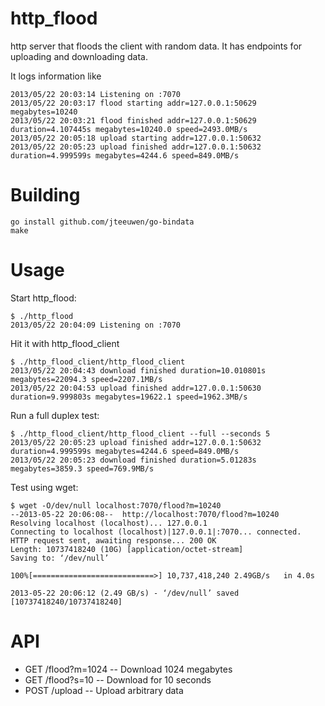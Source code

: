 http_flood
==========

http server that floods the client with random data. It has endpoints for uploading and downloading data.

It logs information like

    2013/05/22 20:03:14 Listening on :7070
    2013/05/22 20:03:17 flood starting addr=127.0.0.1:50629 megabytes=10240
    2013/05/22 20:03:21 flood finished addr=127.0.0.1:50629 duration=4.107445s megabytes=10240.0 speed=2493.0MB/s
    2013/05/22 20:05:18 upload starting addr=127.0.0.1:50632
    2013/05/22 20:05:23 upload finished addr=127.0.0.1:50632 duration=4.999599s megabytes=4244.6 speed=849.0MB/s

Building
========

    go install github.com/jteeuwen/go-bindata
    make

Usage
=====

Start http_flood:

    $ ./http_flood
    2013/05/22 20:04:09 Listening on :7070

Hit it with http_flood_client

    $ ./http_flood_client/http_flood_client 
    2013/05/22 20:04:43 download finished duration=10.010801s megabytes=22094.3 speed=2207.1MB/s
    2013/05/22 20:04:53 upload finished addr=127.0.0.1:50630 duration=9.999803s megabytes=19622.1 speed=1962.3MB/s

Run a full duplex test:

    $ ./http_flood_client/http_flood_client --full --seconds 5
    2013/05/22 20:05:23 upload finished addr=127.0.0.1:50632 duration=4.999599s megabytes=4244.6 speed=849.0MB/s
    2013/05/22 20:05:23 download finished duration=5.01283s megabytes=3859.3 speed=769.9MB/s

Test using wget:

    $ wget -O/dev/null localhost:7070/flood?m=10240
    --2013-05-22 20:06:08--  http://localhost:7070/flood?m=10240
    Resolving localhost (localhost)... 127.0.0.1
    Connecting to localhost (localhost)|127.0.0.1|:7070... connected.
    HTTP request sent, awaiting response... 200 OK
    Length: 10737418240 (10G) [application/octet-stream]
    Saving to: ‘/dev/null’

    100%[===========================>] 10,737,418,240 2.49GB/s   in 4.0s   

    2013-05-22 20:06:12 (2.49 GB/s) - ‘/dev/null’ saved [10737418240/10737418240]


API
===

* GET /flood?m=1024  -- Download 1024 megabytes
* GET /flood?s=10    -- Download for 10 seconds
* POST /upload       -- Upload arbitrary data
